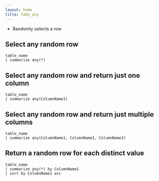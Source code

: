 ```yaml
---
layout: home
title: Take_any
---
```


- Randomly selects a row

## Select any random row

```KQL
table_name
| summarize any(*)
```

## Select any random row and return just one column

```KQL
table_name
| summarize any(ColumnName1)
```

## Select any random row and return just multiple columns

```KQL
table_name
| summarize any(ColumnName1, ColumnName2, ColumnName3)
```


## Return a random row for each distinct value

```KQL
table_name
| summarize any(*) by ColumnName1
| sort by ColumnName1 asc
```

